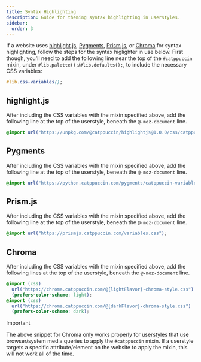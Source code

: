```yaml
---
title: Syntax Highlighting
description: Guide for theming syntax highlighting in userstyles.
sidebar:
  order: 3
---
```


If a website uses [highlight.js](https://highlightjs.org/),
[Pygments](https://pygments.org/), [Prism.js](https://prismjs.com/), or
[Chroma](https://github.com/alecthomas/chroma) for syntax highlighting, follow
the steps for the syntax higlighter in use below. First though, you'll need to
add the following line near the top of the `#catppuccin` mixin, under
`#lib.palette();`/`#lib.defaults();`, to include the necessary CSS variables:

```css
#lib.css-variables();
```

## highlight.js

After including the CSS variables with the mixin specified above, add the
following line at the top of the userstyle, beneath the `@-moz-document` line.

```css
@import url("https://unpkg.com/@catppuccin/highlightjs@1.0.0/css/catppuccin-variables.important.css");
```

## Pygments

After including the CSS variables with the mixin specified above, add the
following line at the top of the userstyle, beneath the `@-moz-document` line.

```css
@import url("https://python.catppuccin.com/pygments/catppuccin-variables.important.css");
```

## Prism.js

After including the CSS variables with the mixin specified above, add the
following line at the top of the userstyle, beneath the `@-moz-document` line.

```css
@import url("https://prismjs.catppuccin.com/variables.css");
```

## Chroma

After including the CSS variables with the mixin specified above, add the
following lines at the top of the userstyle, beneath the `@-moz-document` line.

```css
@import (css)
  url("https://chroma.catppuccin.com/@{lightFlavor}-chroma-style.css")
  (prefers-color-scheme: light);
@import (css)
  url("https://chroma.catppuccin.com/@{darkFlavor}-chroma-style.css")
  (prefers-color-scheme: dark);
```

> [!IMPORTANT]
> The above snippet for Chroma only works properly for userstyles that use
> browser/system media queries to apply the `#catppuccin` mixin. If a userstyle
> targets a specific attribute/element on the website to apply the mixin, this
> will not work all of the time.
